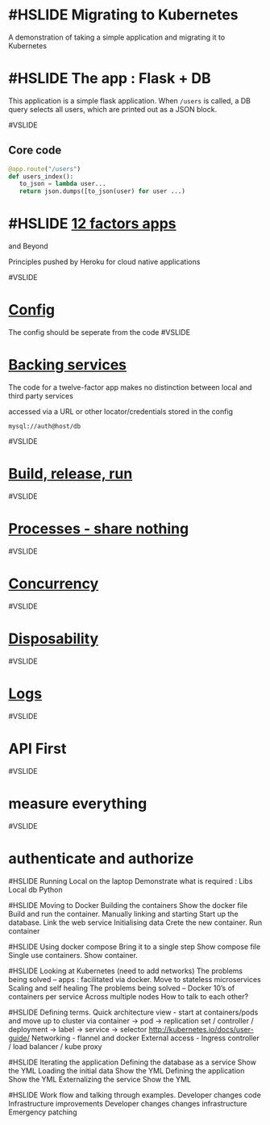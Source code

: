 #HSLIDE
Migrating to Kubernetes
=======================

A demonstration of taking a simple application and migrating it to Kubernetes

#HSLIDE
The app : Flask + DB
====================

This application is a simple flask application. When `/users` is called, a DB
query selects all users, which are printed out as a JSON block.

#VSLIDE

Core code
---------
``` python
@app.route("/users")
def users_index():
   to_json = lambda user...
   return json.dumps([to_json(user) for user ...)
```


#HSLIDE
[12 factors apps](https://12factor.net)
=======================================
and Beyond

Principles pushed by Heroku for cloud native applications

#VSLIDE

[Config](https://12factor.net/config)
=====================================

The config should be seperate from the code
#VSLIDE

[Backing services](https://12factor.net/backing-services)
===============================================

The code for a twelve-factor app makes no distinction between local and third party services

accessed via a URL or other locator/credentials stored in the config

```
mysql://auth@host/db
```


#VSLIDE

[Build, release, run](https://12factor.net/build-release-run)
=====================================
#VSLIDE

[Processes - share nothing](https://12factor.net/processes)
=====================================
#VSLIDE

[Concurrency](https://12factor.net/concurrency)
=====================================
#VSLIDE

[Disposability](https://12factor.net/disposability)
=====================================
#VSLIDE

[Logs](https://12factor.net/logs)
=====================================
#VSLIDE

API First
=====================================
#VSLIDE

measure everything
=====================================
#VSLIDE

authenticate and authorize
=====================================


#HSLIDE
Running Local on the laptop
Demonstrate what is required :
Libs
Local db
Python

#HSLIDE
Moving to Docker
Building the containers
Show the docker file
Build and run the container.
Manually linking and starting
Start up the database.
Link the web service
Initialising data
Crete the new container.
Run container

#HSLIDE
Using docker compose
Bring it to a single step
Show compose file
Single use containers.
Show container.

#HSLIDE
Looking at Kubernetes (need to add networks)
The problems being solved – apps : facilitated via docker.
Move to stateless microservices
Scaling and self healing
The problems being solved – Docker
10’s of containers per service
Across multiple nodes
How to talk to each other?

#HSLIDE
Defining terms.
Quick architecture view - start at containers/pods and move up to cluster via container -> pod -> replication set / controller / deployment -> label -> service -> selector
http://kubernetes.io/docs/user-guide/
Networking - flannel and docker
External access - Ingress controller / load balancer / kube proxy

#HSLIDE
Iterating the application
Defining the database as a service
Show the YML
Loading the initial data
Show the YML
Defining the application
Show the YML
Externalizing the service
Show the YML

#HSLIDE
Work flow and talking through examples.
Developer changes code
Infrastructure improvements
Developer changes changes infrastructure
Emergency patching
